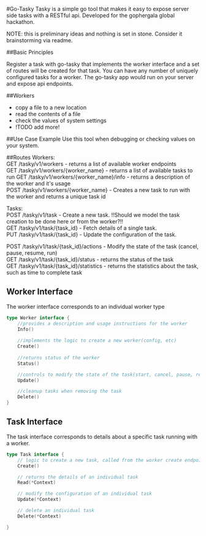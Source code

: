 #Go-Tasky
Tasky is a simple go tool that makes it easy to expose server side tasks with a RESTful api. Developed for the gophergala global hackathon. 

NOTE: this is preliminary ideas and nothing is set in stone. Consider it brainstorming via readme.  

##Basic Principles

Register a task with go-tasky that implements the worker interface and a set of routes will be created for that task. You can have any number of uniquely configured tasks for a worker. The go-tasky app would run on your server and expose api endpoints.  

##Workers
- copy a file to a new location  
- read the contents of a file  
- check the values of system settings 
- !TODO add more!  

##Use Case Example
Use this tool when debugging or checking values on your system.

##Routes
Workers:  
GET /tasky/v1/workers - returns a list of available worker endpoints   
GET /tasky/v1/workers/{worker_name} - returns a list of available tasks to run
GET /tasky/v1/workers/{worker_name}/info - returns a description of the worker and it's usage   
POST /tasky/v1/workers/{worker_name} - Creates a new task to run with the worker and returns a unique task id  

Tasks:  
POST /tasky/v1/task - Create a new task. !!Should we model the task creation to be done here or from the worker?!!  
GET /tasky/v1/task/{task_id} - Fetch details of a single task.  
PUT /tasky/v1/task/{task_id} - Update the configuration of the task.  

POST /tasky/v1/task/{task_id}/actions - Modify the state of the task (cancel, pause, resume, run)  
GET /tasky/v1/task/{task_id}/status - returns the status of the task  
GET /tasky/v1/task/{task_id}/statistics - returns the statistics about the task, such as time to complete task  


## Worker Interface
The worker interface corresponds to an individual worker type
```go
type Worker interface {
    //provides a description and usage instructions for the worker
    Info()
    
    //implements the logic to create a new worker(config, etc)
    Create()
    
    //returns status of the worker
    Status()

    //controls to modify the state of the task(start, cancel, pause, resume)
    Update()

    //cleanup tasks when removing the task
    Delete()
}
```


## Task Interface
The task interface corresponds to details about a specific task running with a worker.  
```go
type Task interface {
    // logic to create a new task, called from the worker create endpoint
    Create()

    // returns the details of an individual task 
    Read(*Context)

    // modify the configuration of an individual task
    Update(*Context)

    // delete an individual task
    Delete(*Context)

}

```
